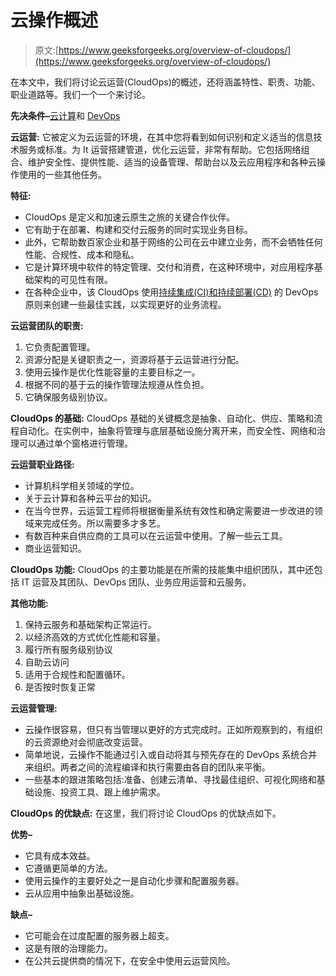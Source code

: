 # 云操作概述

> 原文:[https://www.geeksforgeeks.org/overview-of-cloudops/](https://www.geeksforgeeks.org/overview-of-cloudops/)

在本文中，我们将讨论云运营(CloudOps)的概述，还将涵盖特性、职责、功能、职业道路等。我们一个一个来讨论。

**先决条件–**[云计算](https://www.geeksforgeeks.org/cloud-computing/)和 [DevOps](https://www.geeksforgeeks.org/how-to-become-a-devops-engineer-a-complete-roadmap/)

**云运营:**
它被定义为云运营的环境，在其中您将看到如何识别和定义适当的信息技术服务或标准。为 It 运营搭建管道，优化云运营，非常有帮助。它包括网络组合、维护安全性、提供性能、适当的设备管理、帮助台以及云应用程序和各种云操作使用的一些其他任务。

**特征:**

*   CloudOps 是定义和加速云原生之旅的关键合作伙伴。
*   它有助于在部署、构建和交付云服务的同时实现业务目标。
*   此外，它帮助数百家企业和基于网络的公司在云中建立业务，而不会牺牲任何性能、合规性、成本和隐私。
*   它是计算环境中软件的特定管理、交付和消费，在这种环境中，对应用程序基础架构的可见性有限。
*   在各种企业中，该 CloudOps 使用[持续集成(CI)和持续部署(CD)](https://www.geeksforgeeks.org/what-is-ci-cd/) 的 DevOps 原则来创建一些最佳实践，以实现更好的业务流程。

**云运营团队的职责:**

1.  它负责配置管理。
2.  资源分配是关键职责之一，资源将基于云运营进行分配。
3.  使用云操作是优化性能容量的主要目标之一。
4.  根据不同的基于云的操作管理法规遵从性负担。
5.  它确保服务级别协议。

**CloudOps 的基础:**
CloudOps 基础的关键概念是抽象、自动化、供应、策略和流程自动化。在实例中，抽象将管理与底层基础设施分离开来，而安全性、网络和治理可以通过单个窗格进行管理。

**云运营职业路径:**

*   计算机科学相关领域的学位。
*   关于云计算和各种云平台的知识。
*   在当今世界，云运营工程师将根据衡量系统有效性和确定需要进一步改进的领域来完成任务。所以需要多才多艺。
*   有数百种来自供应商的工具可以在云运营中使用。了解一些云工具。
*   商业运营知识。

**CloudOps 功能:**
CloudOps 的主要功能是在所需的技能集中组织团队，其中还包括 IT 运营及其团队、DevOps 团队、业务应用运营和云服务。

**其他功能:**

1.  保持云服务和基础架构正常运行。
2.  以经济高效的方式优化性能和容量。
3.  履行所有服务级别协议
4.  自助云访问
5.  适用于合规性和配置循环。
6.  是否按时恢复正常

**云运营管理:**

*   云操作很容易，但只有当管理以更好的方式完成时。正如所观察到的，有组织的云资源绝对会彻底改变运营。
*   简单地说，云操作不能通过引入或自动将其与预先存在的 DevOps 系统合并来组织。两者之间的流程编译和执行需要由各自的团队来平衡。
*   一些基本的跟进策略包括:准备、创建云清单、寻找最佳组织、可视化网络和基础设施、投资工具、跟上维护需求。

**CloudOps 的优缺点:**
在这里，我们将讨论 CloudOps 的优缺点如下。

**优势–**

*   它具有成本效益。
*   它遵循更简单的方法。
*   使用云操作的主要好处之一是自动化步骤和配置服务器。
*   云从应用中抽象出基础设施。

**缺点–**

*   它可能会在过度配置的服务器上超支。
*   这是有限的治理能力。
*   在公共云提供商的情况下，在安全中使用云运营风险。
